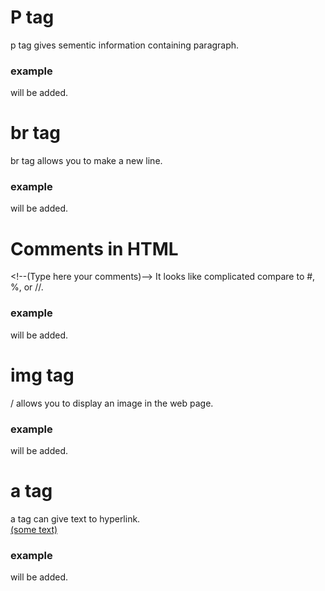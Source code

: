 # P tag
p tag gives sementic information containing paragraph.
### example
will be added.
# br tag
br tag allows you to make a new line. 
### example
will be added.
# Comments in HTML
\<!--(Type here your comments)--\>
It looks like complicated compare to #, %, or //.
### example
will be added.
# img tag
/<img source="(image link)"/> allows you to display an image in the web page.
### example
will be added.
# a tag
a tag can give text to hyperlink.<br>
<a href="(link)">(some text)</a>
### example
will be added.
